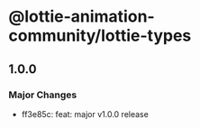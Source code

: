 # @lottie-animation-community/lottie-types

## 1.0.0

### Major Changes

- ff3e85c: feat: major v1.0.0 release
